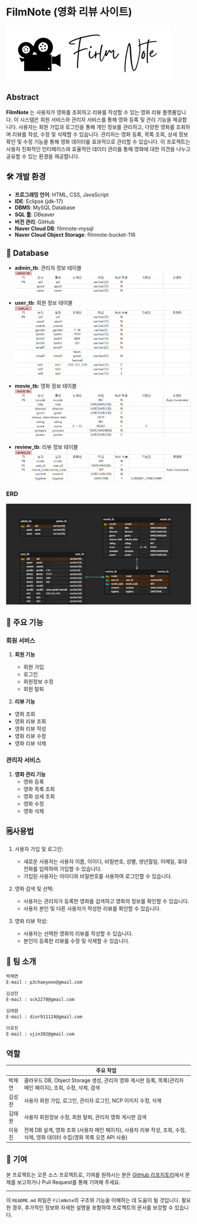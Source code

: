 # FilmNote (영화 리뷰 사이트)
![filmnote_logo](src/main/resources/screenshot/filmnote_logo.png)

## Abstract ##
**FilmNote** 는 사용자가 영화를 조회하고 리뷰를 작성할 수 있는 영화 리뷰 플랫폼입니다. 이 시스템은 회원 서비스와 관리자 서비스를 통해 영화 등록 및 관리 기능을 제공합니다. 사용자는 회원 가입과 로그인을 통해 개인 정보를 관리하고, 다양한 영화를 조회하며 리뷰를 작성, 수정 및 삭제할 수 있습니다. 관리자는 영화 등록, 목록 조회, 상세 정보 확인 및 수정 기능을 통해 영화 데이터를 효과적으로 관리할 수 있습니다. 이 프로젝트는 사용자 친화적인 인터페이스와 효율적인 데이터 관리를 통해 영화에 대한 의견을 나누고 공유할 수 있는 환경을 제공합니다.


## 🛠️ 개발 환경

- **프로그래밍 언어**: HTML, CSS, JavaScript
- **IDE**: Eclipse (jdk-17)
- **DBMS**: MySQL Database
- **SQL 툴**: DBeaver
- **버전 관리**: GitHub
- **Naver Cloud DB**: filmnote-mysql
- **Naver Cloud Object Storage**: filmnote-bucket-116



## 📰 Database

- **admin_tb**: 관리자 정보 테이블
	![admin_tb](src/main/resources/screenshot/admin_tb.png)

- **user_tb**: 회원 정보 테이블
	![user_tb](src/main/resources/screenshot/user_tb.png)
	
- **movie_tb**:  영화 정보 테이블
	![movie_tb](src/main/resources/screenshot/movie_tb.png)
	
- **review_tb**:  리뷰 정보 테이블
	![review_tb](src/main/resources/screenshot/review_tb.png)
	
### ERD ###
![FilmNoteERD](src/main/resources/screenshot/FilmNoteERD.png)


## 🎰 주요 기능

### 회원 서비스

1. **회원 기능**
	- 회원 가입
	- 로그인
	- 회원정보 수정
	- 회원 탈퇴

2. **리뷰 기능**
  - 영화 조회
  - 영화 리뷰 조회
  - 영화 리뷰 작성
  - 영화 리뷰 수정
  - 영화 리뷰 삭제

### 관리자 서비스
1. **영화 관리 기능**
	- 영화 등록
	- 영화 목록 조회
	- 영화 상세 조회
	- 영화 수정
	- 영화 삭제


## 🗒️사용법
1. 사용자 가입 및 로그인:
	- 새로운 사용자는 사용자 이름, 아이디, 비밀번호, 성별, 생년월일, 이메일, 휴대전화를 입력하여 가입할 수 있습니다.
	- 가입된 사용자는 아이디와 비밀번호를 사용하여 로그인할 수 있습니다.

2. 영화 검색 및 선택:
	- 사용자는 관리자가 등록한 영화를 검색하고 영화의 정보를 확인할 수 있습니다.
	- 사용자 본인 및 다른 사용자가 작성한 리뷰를 확인할 수 있습니다.
	
3. 영화 리뷰 작성:
	- 사용자는 선택한 영화의 리뷰를 작성할 수 있습니다.
	- 본인이 등록한 리뷰를 수정 및 삭제할 수 있습니다.

  
## 🪪 팀 소개

```
박채연
E-mail : p3chaeyeon@gmail.com
```

```
김성찬
E-mail : sck2270@gmail.com
```

```
김태원
E-mail : dior911124@gmail.com
```

```
이유진
E-mail : ujin302@gmail.com
```

## **역할**

|          | 주요 작업                                                                                                              |
| -------- | ---------------------------------------------------------------------------------------------------------------------- |
|  박채연  | 클라우드 DB, Object Storage 생성, 관리자 영화 게시판 등록, 목록(관리자 메인 페이지), 조회, 수정, 삭제, 검색                  |
|  김성찬  | 사용자 회원 가입, 로그인, 관리자 로그인, NCP 이미지 수정, 삭제                                                             |
|  김태원  | 사용자 회원정보 수정, 회원 탈퇴, 관리자 영화 게시판 검색                                                                   |
|  이유진  | 전체 DB 설계, 영화 조회 (사용자 메인 페이지), 사용자 리뷰 작성, 조회, 수정, 삭제, 영화 데이터 수집(영화 목록 오픈 API 사용)    |


## 🤝 기여

본 프로젝트는 오픈 소스 프로젝트로, 기여를 원하시는 분은 [GitHub 리포지토리](https://github.com/your-repo)에서 문제를 보고하거나 Pull Request를 통해 기여해 주세요.

---

이 `README.md` 파일은 `FilmNote`의 구조와 기능을 이해하는 데 도움이 될 것입니다. 필요한 경우, 추가적인 정보와 자세한 설명을 포함하여 프로젝트의 문서를 보강할 수 있습니다.


